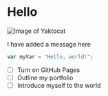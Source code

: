 # Hello
![Image of Yaktocat](https://octodex.github.com/images/yaktocat.png)




I have added a message here

``` javascript
var myVar = "Hello, world!";
```
- [ ] Turn on GitHub Pages
- [ ] Outline my portfolio
- [ ] Introduce myself to the world
